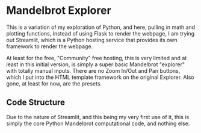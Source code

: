 # Mandelbrot Explorer
This is a variation of my exploration of Python, and here, pulling in math and plotting functions, Instead of using Flask to render the webpage, I am trying out Streamlit, which is a Python hosting service that provides its own framework to render the webpage.

At least for the free, "Community" free hosting, this is very limited and at least in this initial version, is simply a super basic Mandelbrot "explorer" with totally manual inputs.  There are no Zoom In/Out and Pan buttons, which I put into the HTML template framework on the original Explorer. Also gone, at least for now, are the presets.

## Code Structure
Due to the nature of Streamlit, and this being my very first use of it, this is simply the core Python Mandelbrot computational code, and nothing else.